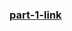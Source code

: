 
### [part-1-link](https://raw.githubusercontent.com/quemsah/itmo-labs/master/json-intro/part1.json)
